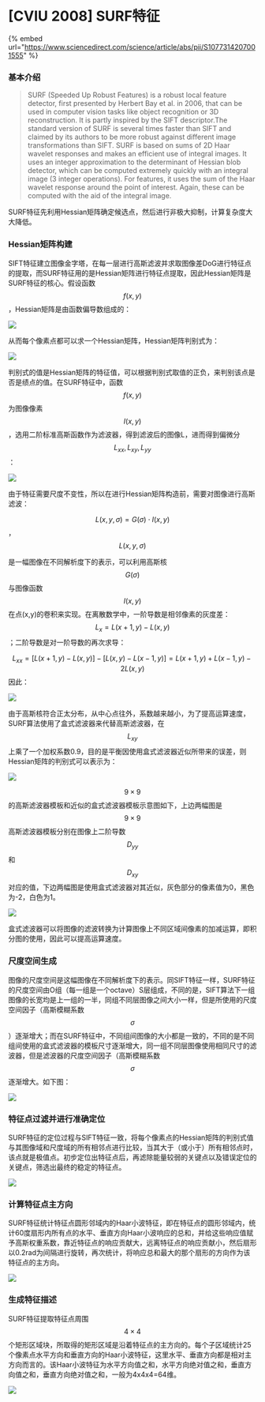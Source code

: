 # \[CVIU 2008] SURF特征

{% embed url="https://www.sciencedirect.com/science/article/abs/pii/S1077314207001555" %}

### 基本介绍

> SURF (Speeded Up Robust Features) is a robust local feature detector, first presented by Herbert Bay et al. in 2006, that can be used in computer vision tasks like object recognition or 3D reconstruction. It is partly inspired by the SIFT descriptor.The standard version of SURF is several times faster than SIFT and claimed by its authors to be more robust against different image transformations than SIFT. SURF is based on sums of 2D Haar wavelet responses and makes an efficient use of integral images. It uses an integer approximation to the determinant of Hessian blob detector, which can be computed extremely quickly with an integral image (3 integer operations). For features, it uses the sum of the Haar wavelet response around the point of interest. Again, these can be computed with the aid of the integral image.

SURF特征先利用Hessian矩阵确定候选点，然后进行非极大抑制，计算复杂度大大降低。

### Hessian矩阵构建

SIFT特征建立图像金字塔，在每一层进行高斯滤波并求取图像差DoG进行特征点的提取，而SURF特征用的是Hessian矩阵进行特征点提取，因此Hessian矩阵是SURF特征的核心。假设函数$$f(x,y)$$，Hessian矩阵是由函数偏导数组成的：&#x20;

![](../../.gitbook/assets/1641475140728.png)

从而每个像素点都可以求一个Hessian矩阵，Hessian矩阵判别式为：&#x20;

![](../../.gitbook/assets/1641475186719.png)

判别式的值是Hessian矩阵的特征值，可以根据判别式取值的正负，来判别该点是否是绩点的值。在SURF特征中，函数$$f(x,y)$$为图像像素$$I(x,y)$$，选用二阶标准高斯函数作为滤波器，得到滤波后的图像L，进而得到偏微分$$L_{xx},L_{xy},L_{yy}$$：

![](../../.gitbook/assets/1641475383992.png)

由于特征需要尺度不变性，所以在进行Hessian矩阵构造前，需要对图像进行高斯滤波：

$$L(x,y,\sigma)=G(\sigma)\cdot I(x,y)$$，$$L(x,y,\sigma)$$

是一幅图像在不同解析度下的表示，可以利用高斯核$$G(\sigma)$$与图像函数$$I(x,y)$$在点(x,y)的卷积来实现。在离散数学中，一阶导数是相邻像素的灰度差：$$L_x=L(x+1,y)-L(x,y)$$；二阶导数是对一阶导数的再次求导：

$$L_{xx}=[L(x+1,y)-L(x,y)]-[L(x,y)-L(x-1,y)]=L(x+1,y)+L(x-1,y)-2L(x,y)$$因此：&#x20;

![](../../.gitbook/assets/1641475974546.png)

由于高斯核符合正太分布，从中心点往外，系数越来越小，为了提高运算速度，SURF算法使用了盒式滤波器来代替高斯滤波器，在$$L_{xy}$$上乘了一个加权系数0.9，目的是平衡因使用盒式滤波器近似所带来的误差，则Hessian矩阵的判别式可以表示为：&#x20;

![](../../.gitbook/assets/1641476147327.png)

$$9\times 9$$的高斯滤波器模板和近似的盒式滤波器模板示意图如下，上边两幅图是$$9\times 9$$高斯滤波器模板分别在图像上二阶导数$$D_{yy}$$和$$D_{xy}$$对应的值，下边两幅图是使用盒式滤波器对其近似，灰色部分的像素值为0，黑色为-2，白色为1。

![](../../.gitbook/assets/1641476275139.png)

盒式滤波器可以将图像的滤波转换为计算图像上不同区域间像素的加减运算，即积分图的使用，因此可以提高运算速度。

### 尺度空间生成

图像的尺度空间是这幅图像在不同解析度下的表示。同SIFT特征一样，SURF特征的尺度空间由O组（每一组是一个octave）S层组成，不同的是，SIFT算法下一组图像的长宽均是上一组的一半，同组不同层图像之间大小一样，但是所使用的尺度空间因子（高斯模糊系数$$\sigma$$）逐渐增大；而在SURF特征中，不同组间图像的大小都是一致的，不同的是不同组间使用的盒式滤波器的模板尺寸逐渐增大，同一组不同层图像使用相同尺寸的滤波器，但是滤波器的尺度空间因子（高斯模糊系数$$\sigma$$逐渐增大。如下图：&#x20;

![](../../.gitbook/assets/1641476680661.png)

### 特征点过滤并进行准确定位

SURF特征的定位过程与SIFT特征一致，将每个像素点的Hessian矩阵的判别式值与其图像域和尺度域的所有相邻点进行比较，当其大于（或小于）所有相邻点时，该点就是极值点。初步定位出特征点后，再滤除能量较弱的关键点以及错误定位的关键点，筛选出最终的稳定的特征点。

&#x20;

![](<../../.gitbook/assets/image (219).png>)

### 计算特征点主方向

SURF特征统计特征点圆形邻域内的Haar小波特征，即在特征点的圆形邻域内，统计60度扇形内所有点的水平、垂直方向Haar小波响应的总和，并给这些响应值赋予高斯权重系数，靠近特征点的响应贡献大，远离特征点的响应贡献小，然后扇形以0.2rad为间隔进行旋转，再次统计，将响应总和最大的那个扇形的方向作为该特征点的主方向。&#x20;

![](../../.gitbook/assets/1641477449796.png)

### 生成特征描述

SURF特征提取特征点周围$$4\times 4$$个矩形区域块，所取得的矩形区域是沿着特征点的主方向的。每个子区域统计25个像素点水平方向和垂直方向的Haar小波特征，这里水平、垂直方向都是相对主方向而言的。该Haar小波特征为水平方向值之和，水平方向绝对值之和，垂直方向值之和，垂直方向绝对值之和，一般为4x4x4=64维。&#x20;

![](../../.gitbook/assets/1641477786770.png)
